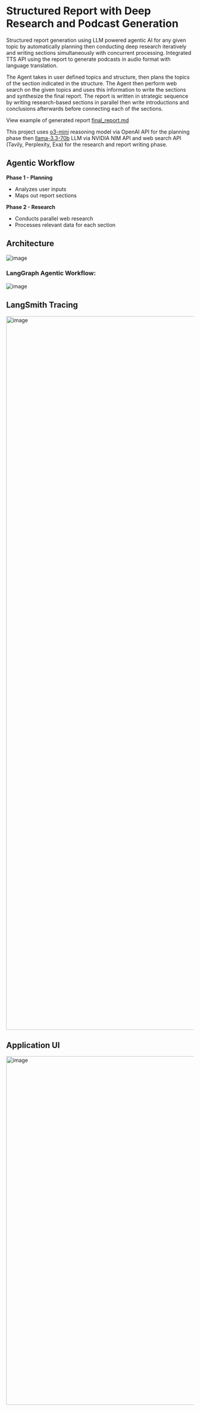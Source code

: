 # Structured Report with Deep Research and Podcast Generation
Structured report generation using LLM powered agentic AI for any given topic by automatically planning then conducting deep research iteratively and writing sections simultaneously with concurrent processing. Integrated TTS API using the report to generate podcasts in audio format with language translation.  

The Agent takes in user defined topics and structure, then plans the topics of the section indicated in the structure. The Agent then perform web search on the given topics and uses this information to write the sections and synthesize the final report. The report is written in strategic sequence by writing research-based sections in parallel then write introductions and conclusions afterwards before connecting each of the sections.

View example of generated report [final_report.md](final_report.md)

This project uses [o3-mini](https://platform.openai.com/docs/models#o3-mini) reasoning model via OpenAI API for the planning phase then [llama-3.3-70b](https://build.nvidia.com/meta/llama-3_3-70b-instruct) LLM via NVIDIA NIM API and web search API (Tavily, Perplexity, Exa) for the research and report writing phase.

## Agentic Workflow
**Phase 1 - Planning**
* Analyzes user inputs
* Maps out report sections

**Phase 2 - Research**
* Conducts parallel web research
* Processes relevant data for each section

## Architecture
![image](https://github.com/user-attachments/assets/f425f5e6-be27-4f7e-a623-baaf09456fab)

### LangGraph Agentic Workflow:
![image](https://github.com/user-attachments/assets/5d7bcc4a-174c-4b46-9803-66ec6132659e)

## LangSmith Tracing  
<img width="1916" alt="image" src="https://github.com/user-attachments/assets/4564635b-2567-445e-a88f-0adc50730b42" />

## Application UI
<img width="936" alt="image" src="https://github.com/user-attachments/assets/030c47c3-510a-4632-93e4-13b92f101f8e" />
